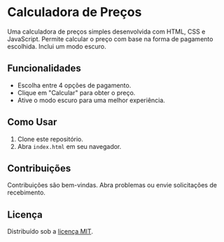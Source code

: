 # Calculadora de Preços

Uma calculadora de preços simples desenvolvida com HTML, CSS e JavaScript. Permite calcular o preço com base na forma de pagamento escolhida. Inclui um modo escuro.

## Funcionalidades

- Escolha entre 4 opções de pagamento.
- Clique em "Calcular" para obter o preço.
- Ative o modo escuro para uma melhor experiência.

## Como Usar

1. Clone este repositório.
2. Abra `index.html` em seu navegador.

## Contribuições

Contribuições são bem-vindas. Abra problemas ou envie solicitações de recebimento.

## Licença

Distribuído sob a [licença MIT](LICENSE).
